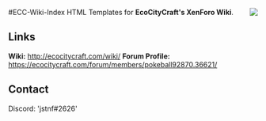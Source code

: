 #<img src="https://i.imgur.com/McHs0uU.png" align="right">ECC-Wiki-Index
HTML Templates for **EcoCityCraft's XenForo Wiki**.

Links
---
**Wiki:** http://ecocitycraft.com/wiki/
**Forum Profile:** https://ecocitycraft.com/forum/members/pokeball92870.36621/

Contact
---
Discord:
'jstnf#2626'